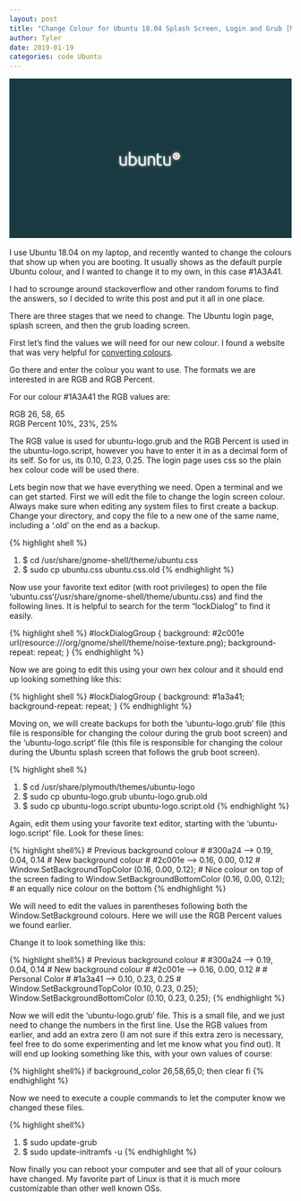 ```yaml
---
layout: post
title: "Change Colour for Ubuntu 18.04 Splash Screen, Login and Grub [Manually]"
author: Tyler
date: 2019-01-19
categories: code Ubuntu
---
```


![ubuntu logo screenshot](/assets/ubuntu-logo-768x433.jpg) 

I use Ubuntu 18.04 on my laptop, and recently wanted to change the colours that show up when you are booting. It usually shows as the default purple Ubuntu colour, and I wanted to change it to my own, in this case #1A3A41.

I had to scrounge around stackoverflow and other random forums to find the answers, so I decided to write this post and put it all in one place.

There are three stages that we need to change. The Ubuntu login page, splash screen, and then the grub loading screen.

First let’s find the values we will need for our new colour. I found a website that was very helpful for [converting colours](https://convertingcolors.com).

Go there and enter the colour you want to use. The formats we are interested in are RGB and RGB Percent.

For our colour #1A3A41 the RGB values are:

RGB	        26, 58, 65   
RGB Percent	10%, 23%, 25%

The RGB value is used for ubuntu-logo.grub and the RGB Percent is used in the ubuntu-logo.script, however you have to enter it in as a decimal form of its self. So for us, its 0.10, 0.23, 0.25. The login page uses css so the plain hex colour code will be used there.

Lets begin now that we have everything we need. Open a terminal and we can get started. First we will edit the file to change the login screen colour. Always make sure when editing any system files to first create a backup. Change your directory, and copy the file to a new one of the same name, including a ‘.old’ on the end as a backup. 

{% highlight shell %}
1. $ cd /usr/share/gnome-shell/theme/ubuntu.css
2. $ sudo cp ubuntu.css ubuntu.css.old
{% endhighlight %}

Now use your favorite text editor (with root privileges) to open the file ‘ubuntu.css‘(/usr/share/gnome-shell/theme/ubuntu.css) and find the following lines. It is helpful to search for the term “lockDialog” to find it easily.

{% highlight shell %}
#lockDialogGroup {
  background: #2c001e url(resource:///org/gnome/shell/theme/noise-texture.png);
  background-repeat: repeat; }
{% endhighlight %}

Now we are going to edit this using your own hex colour and it should end up looking something like this:

{% highlight shell %}
#lockDialogGroup {
  background: #1a3a41;
  background-repeat: repeat; }
{% endhighlight %}

Moving on, we will create backups for both the ‘ubuntu-logo.grub’ file (this file is responsible for changing the colour during the grub boot screen) and the ‘ubuntu-logo.script‘ file (this file is responsible for changing the colour during the Ubuntu splash screen that follows the grub boot screen). 

{% highlight shell %}
1. $ cd /usr/share/plymouth/themes/ubuntu-logo
2. $ sudo cp ubuntu-logo.grub ubuntu-logo.grub.old
3. $ sudo cp ubuntu-logo.script ubuntu-logo.script.old
{% endhighlight %}

Again, edit them using your favorite text editor, starting with the ‘ubuntu-logo.script’  file. Look for these lines:

{% highlight shell%}
    # Previous background colour
    # #300a24 --> 0.19, 0.04, 0.14
    # New background colour
    # #2c001e --> 0.16, 0.00, 0.12
    #
    Window.SetBackgroundTopColor (0.16, 0.00, 0.12);     # Nice colour on top of the screen fading to
    Window.SetBackgroundBottomColor (0.16, 0.00, 0.12);  # an equally nice colour on the bottom
{% endhighlight %}

We will need to edit the values in parentheses following both the Window.SetBackground colours. Here we will use the RGB Percent values we found earlier.

Change it to look something like this:

{% highlight shell%}
    # Previous background colour
    # #300a24 --> 0.19, 0.04, 0.14
    # New background colour
    # #2c001e --> 0.16, 0.00, 0.12
    #
    # Personal Color
    # #1a3a41 --> 0.10, 0.23, 0.25
    #
    Window.SetBackgroundTopColor (0.10, 0.23, 0.25);
    Window.SetBackgroundBottomColor (0.10, 0.23, 0.25);
{% endhighlight %}

Now we will edit the ‘ubuntu-logo.grub’ file. This is a small file, and we just need to change the numbers in the first line. Use the RGB values from earlier, and add an extra zero (I am not sure if this extra zero is necessary, feel free to do some experimenting and let me know what you find out). It will end up looking something like this, with your own values of course:

{% highlight shell%}
    if background_color 26,58,65,0; then
      clear
    fi
{% endhighlight %}

Now we need to execute a couple commands to let the computer know we changed these files.

{% highlight shell%}
1. $ sudo update-grub
2. $ sudo update-initramfs -u
{% endhighlight %}

Now finally you can reboot your computer and see that all of your colours have changed. My favorite part of Linux is that it is much more customizable than other well known OSs. 

